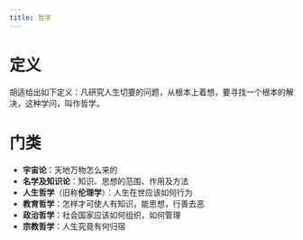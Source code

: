 ```yaml
---
title: 哲学
---
```


# 定义

胡适给出如下定义：凡研究人生切要的问题，从根本上着想，要寻找一个根本的解决，这种学问，叫作哲学。

# 门类

- **宇宙论**：天地万物怎么来的
- **名学及知识论**：知识、思想的范围、作用及方法
- **人生哲学**（旧称**伦理学**）：人生在世应该如何行为
- **教育哲学**：怎样才可使人有知识，能思想，行善去恶
- **政治哲学**：社会国家应该如何组织，如何管理
- **宗教哲学**：人生究竟有何归宿

